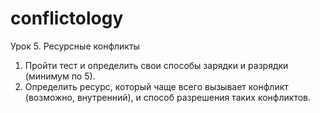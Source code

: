 # conflictology

Урок 5. Ресурсные конфликты
1. Пройти тест и определить свои способы зарядки и разрядки (минимум по 5).
2. Определить ресурс, который чаще всего вызывает конфликт (возможно, внутренний), и способ разрешения таких конфликтов.
